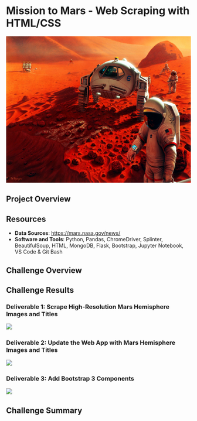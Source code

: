 # Mission to Mars - Web Scraping with HTML/CSS
<img src="images/mission-to-mars_header.jpeg" width="1100" height="400">

## Project Overview

## Resources
- **Data Sources**: https://mars.nasa.gov/news/
- **Software and Tools**: Python, Pandas, ChromeDriver, Splinter, BeautifulSoup, HTML, MongoDB, Flask, Bootstrap, Jupyter Notebook, VS Code & Git Bash 

## Challenge Overview

## Challenge Results
### Deliverable 1: Scrape High-Resolution Mars Hemisphere Images and Titles

<img src="images/{img name}.PNG">

### Deliverable 2: Update the Web App with Mars Hemisphere Images and Titles

<img src="images/{img name}.PNG">

### Deliverable 3: Add Bootstrap 3 Components

<img src="images/{img name}.PNG">

## Challenge Summary

